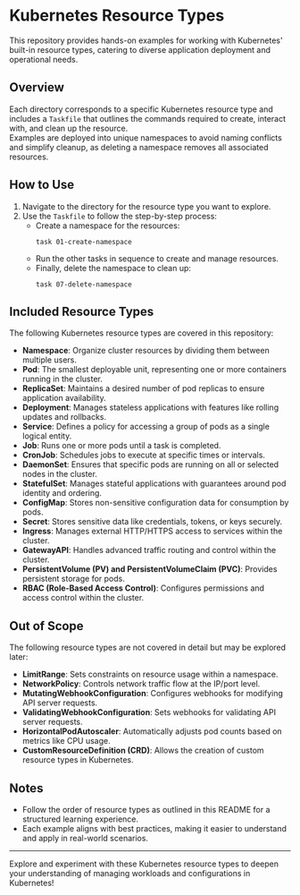 # Kubernetes Resource Types

This repository provides hands-on examples for working with Kubernetes' built-in resource types, catering to diverse application deployment and operational needs.

## Overview

Each directory corresponds to a specific Kubernetes resource type and includes a `Taskfile` that outlines the commands required to create, interact with, and clean up the resource.  
Examples are deployed into unique namespaces to avoid naming conflicts and simplify cleanup, as deleting a namespace removes all associated resources.

## How to Use

1. Navigate to the directory for the resource type you want to explore.
2. Use the `Taskfile` to follow the step-by-step process:
   - Create a namespace for the resources:
     ```
     task 01-create-namespace
     ```
   - Run the other tasks in sequence to create and manage resources.
   - Finally, delete the namespace to clean up:
     ```
     task 07-delete-namespace
     ```

## Included Resource Types

The following Kubernetes resource types are covered in this repository:  

- **Namespace**: Organize cluster resources by dividing them between multiple users.  
- **Pod**: The smallest deployable unit, representing one or more containers running in the cluster.  
- **ReplicaSet**: Maintains a desired number of pod replicas to ensure application availability.  
- **Deployment**: Manages stateless applications with features like rolling updates and rollbacks.  
- **Service**: Defines a policy for accessing a group of pods as a single logical entity.  
- **Job**: Runs one or more pods until a task is completed.  
- **CronJob**: Schedules jobs to execute at specific times or intervals.  
- **DaemonSet**: Ensures that specific pods are running on all or selected nodes in the cluster.  
- **StatefulSet**: Manages stateful applications with guarantees around pod identity and ordering.  
- **ConfigMap**: Stores non-sensitive configuration data for consumption by pods.  
- **Secret**: Stores sensitive data like credentials, tokens, or keys securely.  
- **Ingress**: Manages external HTTP/HTTPS access to services within the cluster.  
- **GatewayAPI**: Handles advanced traffic routing and control within the cluster.  
- **PersistentVolume (PV) and PersistentVolumeClaim (PVC)**: Provides persistent storage for pods.  
- **RBAC (Role-Based Access Control)**: Configures permissions and access control within the cluster.

## Out of Scope

The following resource types are not covered in detail but may be explored later:  

- **LimitRange**: Sets constraints on resource usage within a namespace.  
- **NetworkPolicy**: Controls network traffic flow at the IP/port level.  
- **MutatingWebhookConfiguration**: Configures webhooks for modifying API server requests.  
- **ValidatingWebhookConfiguration**: Sets webhooks for validating API server requests.  
- **HorizontalPodAutoscaler**: Automatically adjusts pod counts based on metrics like CPU usage.  
- **CustomResourceDefinition (CRD)**: Allows the creation of custom resource types in Kubernetes.  

## Notes

- Follow the order of resource types as outlined in this README for a structured learning experience.  
- Each example aligns with best practices, making it easier to understand and apply in real-world scenarios.  

---

Explore and experiment with these Kubernetes resource types to deepen your understanding of managing workloads and configurations in Kubernetes!
